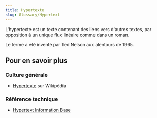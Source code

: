 ```yaml
---
title: Hypertexte
slug: Glossary/Hypertext
---
```


L'hypertexte est un texte contenant des liens vers d'autres textes, par opposition à un unique flux linéaire comme dans un roman.

Le terme a été inventé par Ted Nelson aux alentours de 1965.

## Pour en savoir plus

### Culture générale

- [Hypertexte](https://fr.wikipedia.org/wiki/Hypertexte) sur Wikipédia

### Référence technique

- [Hypertext Information Base](http://www.ualberta.ca/dept/chemeng/AIX-43/share/man/info/C/a_doc_lib/aixuser/aix6kdov/hyperv1aix.htm)
